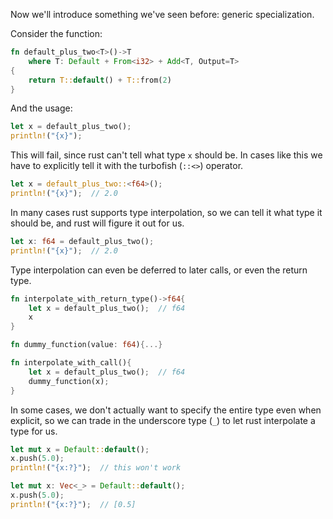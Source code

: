 Now we'll introduce something we've seen before: generic specialization.

Consider the function:

```rust
fn default_plus_two<T>()->T
    where T: Default + From<i32> + Add<T, Output=T>
{
    return T::default() + T::from(2)
}
```

And the usage:

```rust
let x = default_plus_two();
println!("{x}");
```

This will fail, since rust can't tell what type `x` should be. In cases like this we have to explicitly tell it with the turbofish (`::<>`) operator.

```rust
let x = default_plus_two::<f64>();
println!("{x}");  // 2.0
```

In many cases rust supports type interpolation, so we can tell it what type it should be, and rust will figure it out for us.

```rust
let x: f64 = default_plus_two();
println!("{x}");  // 2.0
```

Type interpolation can even be deferred to later calls, or even the return type.

```rust
fn interpolate_with_return_type()->f64{
    let x = default_plus_two();  // f64
    x
}

fn dummy_function(value: f64){...}

fn interpolate_with_call(){
    let x = default_plus_two();  // f64
    dummy_function(x);
}
```

In some cases, we don't actually want to specify the entire type even when explicit, so we can trade in the underscore type (`_`) to let rust interpolate a type for us.

```rust
let mut x = Default::default();
x.push(5.0);
println!("{x:?}");  // this won't work
```

```rust
let mut x: Vec<_> = Default::default();
x.push(5.0);
println!("{x:?}");  // [0.5]
```